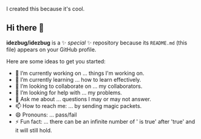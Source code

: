 I created this because it's cool.

## Hi there 👋

**idezbug/idezbug** is a ✨ _special_ ✨ repository because its `README.md` (this file) appears on your GitHub profile.

Here are some ideas to get you started:

- 🔭 I’m currently working on ... things I'm working on.
- 🌱 I’m currently learning ... how to learn effectively.
- 👯 I’m looking to collaborate on ... my collaborators.
- 🤔 I’m looking for help with ... my problems.
- 💬 Ask me about ... questions I may or may not answer.
- 📫 How to reach me: ... by sending magic packets.
- 😄 Pronouns: ... pass/fail
- ⚡ Fun fact: ... there can be an infinite number of ' is true' after 'true' and it will still hold.
